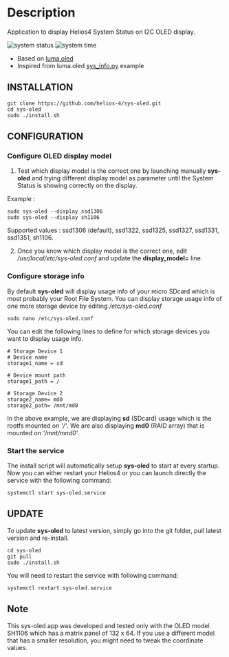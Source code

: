 # Description
Application to display Helios4 System Status on I2C OLED display.

![system status](capture/luma_000001.png)
![system time](capture/luma_000002.png)

* Based on [luma.oled](https://github.com/rm-hull/luma.oled)
* Inspired from luma.oled [sys_info.py](https://github.com/rm-hull/luma.examples/blob/master/examples/sys_info.py) example

## INSTALLATION

```
git clone https://github.com/helios-4/sys-oled.git
cd sys-oled
sudo ./install.sh
```

## CONFIGURATION

### Configure OLED display model

1. Test which display model is the correct one by launching manually **sys-oled** and trying different display model as parameter until the System Status is showing correctly on the display.

Example :

```
sudo sys-oled --display ssd1306
sudo sys-oled --display sh1106

```

Supported values : ssd1306 (default), ssd1322, ssd1325, ssd1327, ssd1331, ssd1351, sh1106.

2. Once you know which display model is the correct one, edit */usr/local/etc/sys-oled.conf* and update the **display_model=** line.


### Configure storage info

By default **sys-oled** will display usage info of your micro SDcard which is most probably your Root File System. You can display storage usage info of one more storage device by editing */etc/sys-oled.conf*

```
sudo nano /etc/sys-oled.conf
```

You can edit the following lines to define for which storage devices you want to display usage info.

```
# Storage Device 1
# Device name
storage1_name = sd

# Device mount path
storage1_path = /

# Storage Device 2
storage2_name= md0
storage2_path= /mnt/md0

```

In the above example, we are displaying **sd** (SDcard) usage which is the rootfs mounted on *'/'*. We are also displaying **md0** (RAID array) that is mounted on *'/mnt/mnd0'*.

### Start the service

The install script will automatically setup **sys-oled** to start at every startup. Now you can either restart your Helios4 or you can launch directly the service with the following command:

```
systemctl start sys-oled.service
```

## UPDATE

To update **sys-oled** to latest version, simply go into the git folder, pull latest version and re-install.

```
cd sys-oled
git pull
sudo ./install.sh
```

You will need to restart the service with following command:

```
systemctl restart sys-oled.service
```


## Note

This sys-oled app was developed and tested only with the OLED model SH1106 which has a matrix panel of 132 x 64. If you use a different model that has a smaller resolution, you might need to tweak the coordinate values.

